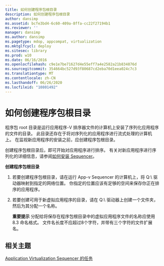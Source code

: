 ```yaml
---
title: 如何创建程序包根目录
description: 如何创建程序包根目录
author: dansimp
ms.assetid: bcfe3bd4-6c60-409a-8ffa-cc22f27194b1
ms.reviewer: ''
manager: dansimp
ms.author: dansimp
ms.pagetype: mdop, appcompat, virtualization
ms.mktglfcycl: deploy
ms.sitesec: library
ms.prod: w10
ms.date: 06/16/2016
ms.openlocfilehash: c9e1e7be71627d4e55eff7a4e2582a21b834876d
ms.sourcegitcommit: 354664bc527d93f80687cd2eba70d1eea024c7c3
ms.translationtype: MT
ms.contentlocale: zh-CN
ms.lasthandoff: 06/26/2020
ms.locfileid: "10801492"
---
```

# 如何创建程序包根目录


程序包 root 目录是运行应用程序-V 排序器文件的计算机上安装了序列化应用程序的文件的目录。 此目录还存在于将对序列化的应用程序进行流式处理的计算机上。 在监视新应用程序的安装之前，应创建程序包根目录。

创建程序包根目录后，即可开始对应用程序进行排序。 有关对新应用程序进行序列化的详细信息，请参阅[如何安装 Sequencer](how-to-install-the-sequencer.md)。

**创建程序包根目录**

1.  若要创建程序包根目录，请在运行 App-v Sequencer 的计算机上，将 Q:\\ 驱动器映射到指定的网络位置。 你指定的位置应该有足够的空间来保存你正在排序的应用程序。

2.  若要创建可用于新虚拟应用程序的目录，请在 Q:\\ 驱动器上创建一个文件夹，然后为其分配一个名称。

    **重要提示** 分配给将保存在程序包根目录中的虚拟应用程序文件的名称应使用8.3 命名格式。 文件名长度不应超过8个字符，并带有三个字符的文件扩展名。

     

## 相关主题


[Application Virtualization Sequencer 的任务](tasks-for-the-application-virtualization-sequencer.md)

 

 





